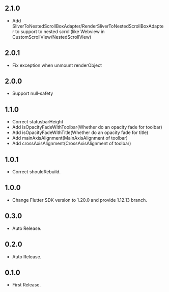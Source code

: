 ## 2.1.0

* Add SliverToNestedScrollBoxAdapter/RenderSliverToNestedScrollBoxAdapter to support to nested scroll(like Webview in CustomScrollView/NestedScrollView)

## 2.0.1

* Fix exception when unmount renderObject

## 2.0.0

* Support null-safety

## 1.1.0

* Correct statusbarHeight
* Add isOpacityFadeWithToolbar(Whether do an opacity fade for toolbar)
* Add isOpacityFadeWithTitle(Whether do an opacity fade for title)
* Add mainAxisAlignment(MainAxisAlignment of toolbar)
* Add crossAxisAlignment(CrossAxisAlignment of toolbar)

## 1.0.1

* Correct shouldRebuild.

## 1.0.0

* Change Flutter SDK version to 1.20.0 and provide 1.12.13 branch.

## 0.3.0

* Auto Release.

## 0.2.0

* Auto Release.

## 0.1.0

* First Release.
